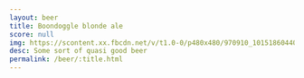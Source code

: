 ```yaml
---
layout: beer
title: Boondoggle blonde ale
score: null
img: https://scontent.xx.fbcdn.net/v/t1.0-0/p480x480/970910_10151860440438745_1474360215_n.jpg?oh=74ea455e9b5cc5497c65bc12759ce07a&oe=583C0503
desc: Some sort of quasi good beer
permalink: /beer/:title.html
---
```

